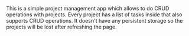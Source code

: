 This is a simple project management app which allows to do CRUD operations with projects. 
Every project has a list of tasks inside that also supports CRUD operations.
It doesn't have any persistent storage so the projects will be lost after refreshing the page.